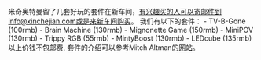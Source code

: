 米奇奥特曼留了几套好玩的套件在新车间，有兴趣买的人可以寄邮件到info@xinchejian.com或是来新车间购买。 我们有以下的套件： - TV-B-Gone (100rmb) - Brain Machine (130rmb) - Mignonette Game (150rmb) - MiniPOV (130rmb) - Trippy RGB (55rmb) - MintyBoost (130rmb) - LEDcube (135rmb) 以上价钱不包邮费, 套件的介绍可以参考Mitch Altman的[网站](http://www.tvbgone.com/cfe%5Fmfaire.php?PHPSESSID=34e07f3abe1d614d8c5c280823916e21)。